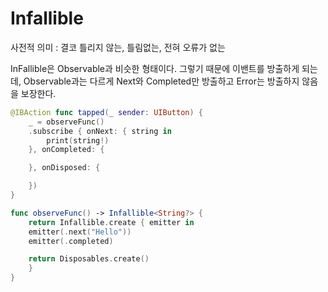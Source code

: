 # Infallible

사전적 의미 : 결코 틀리지 않는, 틀림없는, 전혀 오류가 없는

InFallible은 Observable과 비슷한 형태이다. 그렇기 때문에 이밴트를 방출하게 되는데, Observable과는 다르게 Next와 Completed만 방출하고 Error는 방출하지 않음을 보장한다.

```swift
@IBAction func tapped(_ sender: UIButton) {
    _ = observeFunc()
	.subscribe { onNext: { string in
	    print(string!)
	}, onCompleted: {

	}, onDisposed: {

	})
}

func observeFunc() -> Infallible<String?> {
    return Infallible.create { emitter in
	emitter(.next("Hello"))
	emitter(.completed)

	return Disposables.create()
    }
}
```
